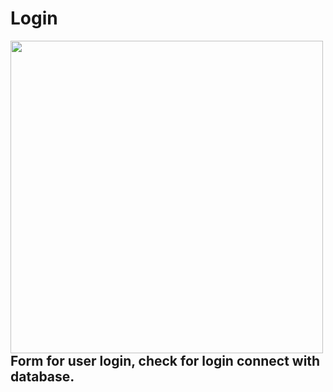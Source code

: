# Login 


<img align="left" src="./images/123.png" width="500px">
<div align="left">

## Form for user login, check for login connect with database.

</div>
